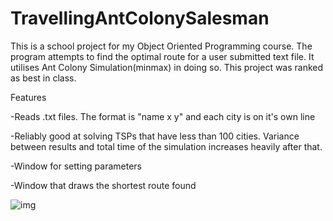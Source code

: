 # TravellingAntColonySalesman

This is a school project for my Object Oriented Programming course. The program attempts to find the optimal route for a user submitted text file. It utilises Ant Colony Simulation(minmax) in doing so. This project was ranked as best in class.

Features

  -Reads .txt files. The format is "name x y" and each city is on it's own line
  
  -Reliably good at solving TSPs that have less than 100 cities. Variance between results and total time of the simulation increases 
  heavily after that.
 
 -Window for setting parameters
 
  -Window that draws the shortest route found
  
  ![img](https://i.imgur.com/sxM2HOF.png)

  
  


